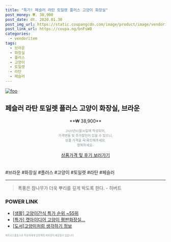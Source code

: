 ```yaml
--- 
title: "특가! 페슬러 라탄 토일렛 플러스 고양이 화장실" 
post_money: ₩. 38,900 
post_date: dt. 2020.01.30 
post_img_url: https://static.coupangcdn.com/image/product/image/vendoritem/2019/02/19/3054306584/39452f3e-1ec1-4acb-9ee5-e24ce302979c.jpg 
post_link_url: https://coupa.ng/bnFsW0 
categories: 
  - vendoritem 
tags: 
  - 브라운 
  - 화장실 
  - 플러스 
  - 고양이 
  - 토일렛 
  - 라탄 
  - 페슬러 
--- 
```

[![foo](https://static.coupangcdn.com/image/product/image/vendoritem/2019/02/19/3054306584/39452f3e-1ec1-4acb-9ee5-e24ce302979c.jpg)](https://coupa.ng/bnFsW0) 

## 페슬러 라탄 토일렛 플러스 고양이 화장실, 브라운 
<p style="text-align: center;">**₩ 38,900**</p> 
<p style="text-align: center;"><span style="color: #898c8f; font-family: Georgia,Times,serif; font-size: 0.75em;">2020년01월30일에 작성되어, <br>가격변동 및 추가할인이 있을 수 있으니,<br> 상품 가격을 꼭!확인해주세요.<br>행복하세요~</span> 
</p>	 
<div markdown="0" style="text-align: center;"><a href="https://coupa.ng/bnFsW0" class="btn btn--success">상품가격 및 후기 보러가기</a></div> 
<br><br> 
  #브라운 #화장실 #플러스 #고양이 #토일렛 #라탄 #페슬러 
<hr> 

> 폭풍은 참나무가 더욱 뿌리를 깊게 박도록 한다. - 허버트 


### POWER LINK

* <a href="https://blog.naver.com/sakai111/221784831727" target="_blank"> [생활] 고양이간식 특가 순위 ~55위</a>
* <a href="https://blog.naver.com/sakai111/221790303292" target="_blank">[특가] 캣아이디어 고양이 평판화장실...</a>
* <a href="https://blog.naver.com/fasyy4321/221775259975" target="_blank">[도서]고양이처럼 생각하기 정보</a>

<span style="color: #898c8f; font-family: Georgia,Times,serif; font-size: 0.55em;">파트너스활동으로 작성자에게 일정액의 커미션이 제공될수 있습니다.</span> 
